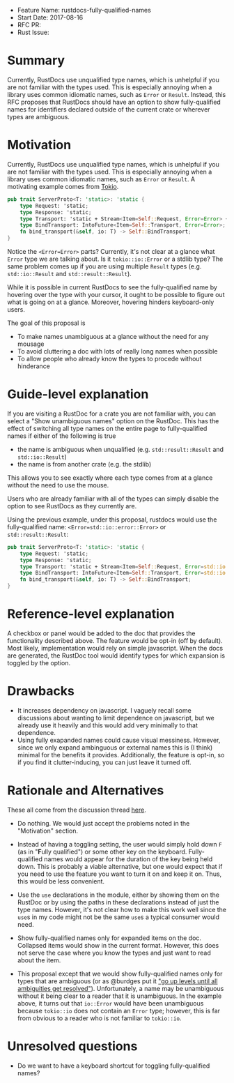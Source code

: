 - Feature Name: rustdocs-fully-qualified-names
- Start Date: 2017-08-16
- RFC PR: 
- Rust Issue: 

# Summary
[summary]: #summary

Currently, RustDocs use unqualified type names, which is unhelpful if you are not familiar with the types used. This is especially annoying when a library uses common idiomatic names, such as `Error` or `Result`. Instead, this RFC proposes that RustDocs should have an option to show fully-qualified names for identifiers declared outside of the current crate or wherever types are ambiguous.

# Motivation
[motivation]: #motivation

Currently, RustDocs use unqualified type names, which is unhelpful if you are not familiar with the types used. This is especially annoying when a library uses common idiomatic names, such as `Error` or `Result`. A motivating example comes from [Tokio](https://docs.rs/tokio-proto/0.1.1/tokio_proto/pipeline/trait.ServerProto.html).

```rust
pub trait ServerProto<T: 'static>: 'static {
    type Request: 'static;
    type Response: 'static;
    type Transport: 'static + Stream<Item=Self::Request, Error=Error> + Sink<SinkItem=Self::Response, SinkError=Error>;
    type BindTransport: IntoFuture<Item=Self::Transport, Error=Error>;
    fn bind_transport(&self, io: T) -> Self::BindTransport;
}
```

Notice the `<Error=Error>` parts? Currently, it's not clear at a glance what `Error` type we are talking about. Is it `tokio::io::Error` or a stdlib type? The same problem comes up if you are using multiple `Result` types (e.g. `std::io::Result` and `std::result::Result`).

While it is possible in current RustDocs to see the fully-qualified name by hovering over the type with your cursor, it ought to be possible to figure out what is going on at a glance. Moreover, hovering hinders keyboard-only users.

The goal of this proposal is

- To make names unambiguous at a glance without the need for any mousage
- To avoid cluttering a doc with lots of really long names when possible
- To allow people who already know the types to procede without hinderance

# Guide-level explanation
[guide-level-explanation]: #guide-level-explanation

If you are visiting a RustDoc for a crate you are not familiar with, you can select a "Show unambiguous names" option on the RustDoc. This has the effect of switching all type names on the entire page to fully-qualified names if either of the following is true

- the name is ambiguous when unqualified (e.g. `std::result::Result` and `std::io::Result`)
- the name is from another crate (e.g. the stdlib)

This allows you to see exactly where each type comes from at a glance without the need to use the mouse.

Users who are already familiar with all of the types can simply disable the option to see RustDocs as they currently are.

Using the previous example, under this proposal, rustdocs would use the fully-qualified name: `<Error=std::io::error::Error>` or `std::result::Result`:

```rust
pub trait ServerProto<T: 'static>: 'static {
    type Request: 'static;
    type Response: 'static;
    type Transport: 'static + Stream<Item=Self::Request, Error=std::io::error::Error> + Sink<SinkItem=Self::Response, SinkError=std::io::error::Error>;
    type BindTransport: IntoFuture<Item=Self::Transport, Error=std::io::error::Error>;
    fn bind_transport(&self, io: T) -> Self::BindTransport;
}
```

# Reference-level explanation
[reference-level-explanation]: #reference-level-explanation

A checkbox or panel would be added to the doc that provides the functionality described above. The feature would be opt-in (off by default). Most likely, implementation would rely on simple javascript. When the docs are generated, the RustDoc tool would identify types for which expansion is toggled by the option.

# Drawbacks
[drawbacks]: #drawbacks

- It increases dependency on javascript. I vaguely recall some discussions about wanting to limit dependence on javascript, but we already use it heavily and this would add very minimally to that dependence.
- Using fully exapanded names could cause visual messiness. However, since we only expand ambinguous or external names this is (I think) minimal for the benefits it provides. Additionally, the feature is opt-in, so if you find it clutter-inducing, you can just leave it turned off.

# Rationale and Alternatives
[alternatives]: #alternatives

These all come from the discussion thread [here](https://github.com/rust-lang/rfcs/issues/2004).

- Do nothing. We would just accept the problems noted in the "Motivation" section.

- Instead of having a toggling setting, the user would simply hold down `F` (as in "**F**ully qualified") or some other key on the keyboard. Fully-qualified names would appear for the duration of the key being held down. This is probably a viable alternative, but one would expect that if you need to use the feature you want to turn it on and keep it on. Thus, this would be less convenient.

- Use the `use` declarations in the module, either by showing them on the RustDoc or by using the paths in these declarations instead of just the type names. However, it's not clear how to make this work well since the `use`s in my code might not be the same `use`s a typical consumer would need.

- Show fully-qualified names only for expanded items on the doc. Collapsed items would show in the current format. However, this does not serve the case where you know the types and just want to read about the item.

- This proposal except that we would show fully-qualified names only for types that are ambiguous (or as @burdges put it ["go up levels until all ambiguities get resolved"](https://github.com/rust-lang/rfcs/issues/2004#issuecomment-302947038)). Unfortunately, a name may be unambiguous without it being clear to a reader that it is unambiguous. In the example above, it turns out that `io::Error` would have been unambiguous because `tokio::io` does not contain an `Error` type; however, this is far from obvious to a reader who is not familiar to `tokio::io`.

# Unresolved questions
[unresolved]: #unresolved-questions

- Do we want to have a keyboard shortcut for toggling fully-qualified names?
